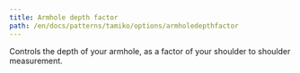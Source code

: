 ```yaml
---
title: Armhole depth factor
path: /en/docs/patterns/tamiko/options/armholedepthfactor
---
```


Controls the depth of your armhole, as a factor of your shoulder to shoulder measurement.